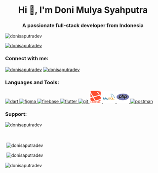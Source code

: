 <h1 align="center">Hi 👋, I'm Doni Mulya Syahputra</h1>
<h3 align="center">A passionate full-stack developer from Indonesia</h3>

<p align="left"> <img src="https://komarev.com/ghpvc/?username=donisaputradev&label=Profile%20views&color=0e75b6&style=flat" alt="donisaputradev" /> </p>

<p align="left"> <a href="https://github.com/ryo-ma/github-profile-trophy"><img src="https://github-profile-trophy.vercel.app/?username=donisaputradev" alt="donisaputradev" /></a> </p>

<h3 align="left">Connect with me:</h3>
<p align="left">
<a href="https://linkedin.com/in/donisaputradev" target="blank"><img align="center" src="https://raw.githubusercontent.com/rahuldkjain/github-profile-readme-generator/master/src/images/icons/Social/linked-in-alt.svg" alt="donisaputradev" height="30" width="40" /></a>
<a href="https://instagram.com/donisaputradev" target="blank"><img align="center" src="https://raw.githubusercontent.com/rahuldkjain/github-profile-readme-generator/master/src/images/icons/Social/instagram.svg" alt="donisaputradev" height="30" width="40" /></a>
</p>

<h3 align="left">Languages and Tools:</h3>
<p align="left"> <a href="https://dart.dev" target="_blank" rel="noreferrer"> <img src="https://www.vectorlogo.zone/logos/dartlang/dartlang-icon.svg" alt="dart" width="40" height="40"/> </a> <a href="https://www.figma.com/" target="_blank" rel="noreferrer"> <img src="https://www.vectorlogo.zone/logos/figma/figma-icon.svg" alt="figma" width="40" height="40"/> </a> <a href="https://firebase.google.com/" target="_blank" rel="noreferrer"> <img src="https://www.vectorlogo.zone/logos/firebase/firebase-icon.svg" alt="firebase" width="40" height="40"/> </a> <a href="https://flutter.dev" target="_blank" rel="noreferrer"> <img src="https://www.vectorlogo.zone/logos/flutterio/flutterio-icon.svg" alt="flutter" width="40" height="40"/> </a> <a href="https://git-scm.com/" target="_blank" rel="noreferrer"> <img src="https://www.vectorlogo.zone/logos/git-scm/git-scm-icon.svg" alt="git" width="40" height="40"/> </a> <a href="https://laravel.com/" target="_blank" rel="noreferrer"> <img src="https://raw.githubusercontent.com/devicons/devicon/master/icons/laravel/laravel-plain-wordmark.svg" alt="laravel" width="40" height="40"/> </a> <a href="https://www.mysql.com/" target="_blank" rel="noreferrer"> <img src="https://raw.githubusercontent.com/devicons/devicon/master/icons/mysql/mysql-original-wordmark.svg" alt="mysql" width="40" height="40"/> </a> <a href="https://www.php.net" target="_blank" rel="noreferrer"> <img src="https://raw.githubusercontent.com/devicons/devicon/master/icons/php/php-original.svg" alt="php" width="40" height="40"/> </a> <a href="https://postman.com" target="_blank" rel="noreferrer"> <img src="https://www.vectorlogo.zone/logos/getpostman/getpostman-icon.svg" alt="postman" width="40" height="40"/> </a> </p>

<h3 align="left">Support:</h3>
<p><a href="https://www.buymeacoffee.com/donisaputradev"> <img align="left" src="https://cdn.buymeacoffee.com/buttons/v2/default-yellow.png" height="50" width="210" alt="donisaputradev" /></a></p><br><br>

<br>

<p>&nbsp;<img align="center" src="https://github-readme-stats.vercel.app/api/top-langs?username=donisaputradev&show_icons=true&locale=en&layout=compact" alt="donisaputradev" /></p>

<p>&nbsp;<img align="center" src="https://github-readme-stats.vercel.app/api?username=donisaputradev&show_icons=true&locale=en" alt="donisaputradev" /></p>

<p><img align="center" src="https://github-readme-streak-stats.herokuapp.com/?user=donisaputradev&" alt="donisaputradev" /></p>
